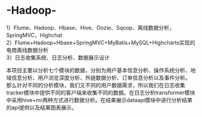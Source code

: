 # -Hadoop-
1）Flume、Hadoop、Hbase、Hive、Oozie、Sqoop、离线数据分析，SpringMVC，Highchat<br>
2）Flume+Hadoop+Hbase+SpringMVC+MyBatis+MySQL+Highcharts实现的电商离线数据分析<br>
3）日志收集系统、日志分析、数据展示设计<br>

本项目主要以分析七个模块的数据，分别为用户基本信息分析、操作系统分析、地域信息分析、用户浏览深度分析、外链数据分析、订单信息分析以及事件分析。<br>
那么针对不同的分析模块，我们又不同的用户数据需求，所以我们在日志收集tracker模块中提供不同的客户端来收集不同的数据。在日志分析transformer模块中采用hive+mr两种方式进行数据分析。在结果展示dataapi模块中进行分析结果的api提供以及结果图表展示。

